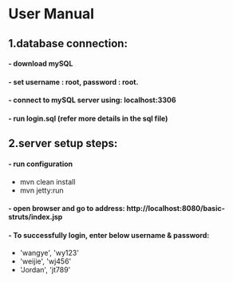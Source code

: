 # User Manual
## 1.database connection:

#### - download mySQL
#### - set username : root, password : root.
#### - connect to mySQL server using: localhost:3306 
#### - run login.sql (refer more details in the sql file)




## 2.server setup steps:
#### - run configuration 
* mvn clean install
* mvn jetty:run
#### - open browser and go to address: http://localhost:8080/basic-struts/index.jsp
#### - To successfully login, enter below username & password:
*	'wangye', 'wy123'
*	'weijie', 'wj456'
*	'Jordan', 'jt789'
